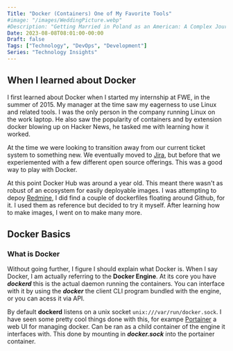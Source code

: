 ```yaml
---
Title: "Docker (Containers) One of My Favorite Tools"
#image: "/images/WeddingPicture.webp"
#Description: "Getting Married in Poland as an American: A Complex Journey Through Bureaucracy"
Date: 2023-08-08T08:01:00-00:00
Draft: false
Tags: ["Technology", "DevOps", "Development"]
Series: "Technology Insights"
---
```

## When I learned about Docker
I first learned about Docker when I started my internship at FWE, in the summer of 2015. My manager at the time saw my eagerness to use Linux and related tools. I was the only person in the company running Linux on the work laptop. He also saw the popularity of containers and by extension docker blowing up on Hacker News, he tasked me with learning how it worked.

At the time we were looking to transition away from our current ticket system to something new. We eventually moved to [Jira](https://www.atlassian.com/software/jira), but before that we experiemented with a few different open source offerings. This was a good way to play with Docker.

At this point Docker Hub was around a year old. This meant there wasn't as robust of an ecosystem for easily deployable images.
I was attempting to depoy [Redmine](https://www.redmine.org/), I did find a couple of dockerfiles floating around Github, for it. I used them as reference but decided to try it myself. After learning how to make images, I went on to make many more.
## Docker Basics
### What is Docker
Without going further, I figure I should explain what Docker is. When I say Docker, I am actually referring to the **Docker Engine**. At its core you have ***dockerd*** this is the actual daemon running the containers. You can interface with it by using the ***docker*** the client CLI program bundled with the engine, or you can acess it via API.

By default **dockerd** listens on a unix socket ```unix:///var/run/docker.sock```. I have seen some pretty cool things done with this, for exampe [Portainer](https://www.portainer.io/) a web UI for managing docker. Can be ran as a child container of the engine it interfaces with. This done by mounting in ***docker.sock*** into the portainer container. 
